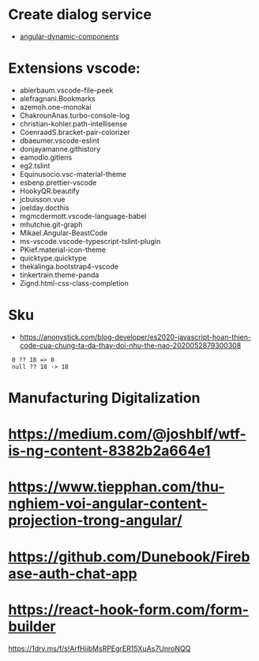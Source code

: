 # Create dialog service
- [angular-dynamic-components](https://malcoded.com/posts/angular-dynamic-components/)
# Extensions vscode:
- abierbaum.vscode-file-peek
- alefragnani.Bookmarks
- azemoh.one-monokai
- ChakrounAnas.turbo-console-log
- christian-kohler.path-intellisense
- CoenraadS.bracket-pair-colorizer
- dbaeumer.vscode-eslint
- donjayamanne.githistory
- eamodio.gitlens
- eg2.tslint
- Equinusocio.vsc-material-theme
- esbenp.prettier-vscode
- HookyQR.beautify
- jcbuisson.vue
- joelday.docthis
- mgmcdermott.vscode-language-babel
- mhutchie.git-graph
- Mikael.Angular-BeastCode
- ms-vscode.vscode-typescript-tslint-plugin
- PKief.material-icon-theme
- quicktype.quicktype
- thekalinga.bootstrap4-vscode
- tinkertrain.theme-panda
- Zignd.html-css-class-completion
# Sku
- https://anonystick.com/blog-developer/es2020-javascript-hoan-thien-code-cua-chung-ta-da-thay-doi-nhu-the-nao-2020052879300308
 ```
  0 ?? 18 => 0
  null ?? 18 -> 18
 ```
# Manufacturing Digitalization
# https://medium.com/@joshblf/wtf-is-ng-content-8382b2a664e1
# https://www.tiepphan.com/thu-nghiem-voi-angular-content-projection-trong-angular/
# https://github.com/Dunebook/Firebase-auth-chat-app
# https://react-hook-form.com/form-builder
https://1drv.ms/f/s!ArfHiibMsRPEgrER15XuAs7UnroNQQ
